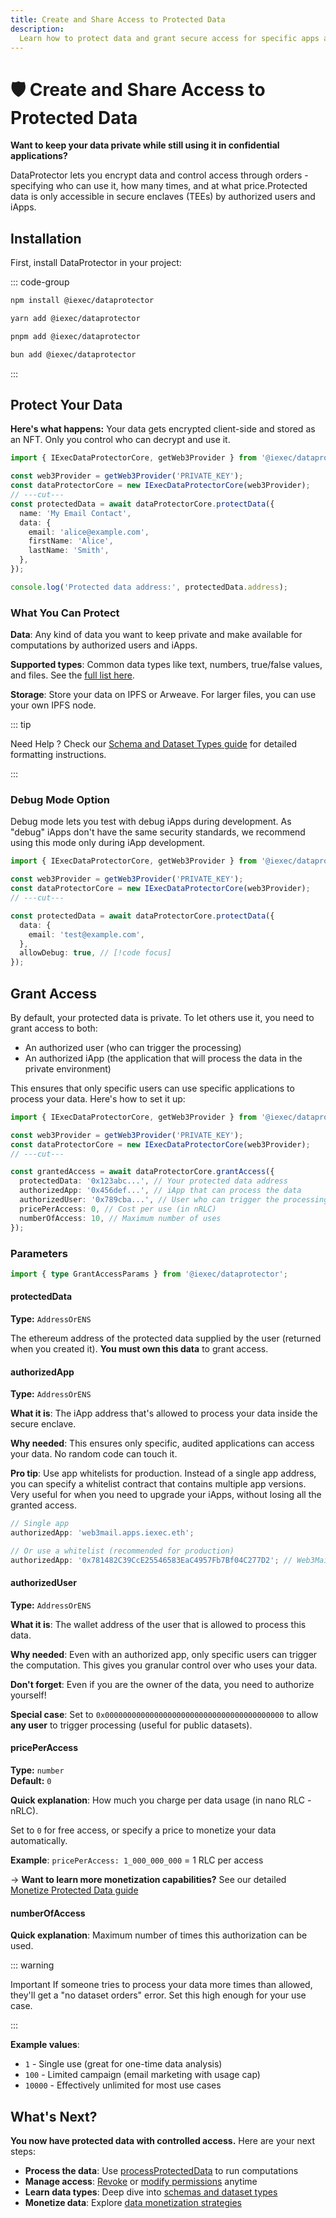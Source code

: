 ```yaml
---
title: Create and Share Access to Protected Data
description:
  Learn how to protect data and grant secure access for specific apps and users
---
```


# 🛡️ Create and Share Access to Protected Data

**Want to keep your data private while still using it in confidential
applications?**

DataProtector lets you encrypt data and control access through orders -
specifying who can use it, how many times, and at what price.Protected data is
only accessible in secure enclaves (TEEs) by authorized users and iApps.

## Installation

First, install DataProtector in your project:

::: code-group

```bash [npm]
npm install @iexec/dataprotector
```

```bash [yarn]
yarn add @iexec/dataprotector
```

```bash [pnpm]
pnpm add @iexec/dataprotector
```

```bash [bun]
bun add @iexec/dataprotector
```

:::

## Protect Your Data

**Here's what happens:** Your data gets encrypted client-side and stored as an
NFT. Only you control who can decrypt and use it.

```ts twoslash
import { IExecDataProtectorCore, getWeb3Provider } from '@iexec/dataprotector';

const web3Provider = getWeb3Provider('PRIVATE_KEY');
const dataProtectorCore = new IExecDataProtectorCore(web3Provider);
// ---cut---
const protectedData = await dataProtectorCore.protectData({
  name: 'My Email Contact',
  data: {
    email: 'alice@example.com',
    firstName: 'Alice',
    lastName: 'Smith',
  },
});

console.log('Protected data address:', protectedData.address);
```

### What You Can Protect

**Data**: Any kind of data you want to keep private and make available for
computations by authorized users and iApps.

**Supported types**: Common data types like text, numbers, true/false values,
and files. See the [full list here](/manage-data/dataProtector/types).

**Storage**: Store your data on IPFS or Arweave. For larger files, you can use
your own IPFS node.

::: tip

Need Help ? Check our
[Schema and Dataset Types guide](/manage-data/guides/handle-schemas-dataset-types)
for detailed formatting instructions.

:::

### Debug Mode Option

Debug mode lets you test with debug iApps during development. As "debug" iApps
don't have the same security standards, we recommend using this mode only during
iApp development.

```ts twoslash
import { IExecDataProtectorCore, getWeb3Provider } from '@iexec/dataprotector';

const web3Provider = getWeb3Provider('PRIVATE_KEY');
const dataProtectorCore = new IExecDataProtectorCore(web3Provider);
// ---cut---

const protectedData = await dataProtectorCore.protectData({
  data: {
    email: 'test@example.com',
  },
  allowDebug: true, // [!code focus]
});
```

## Grant Access

By default, your protected data is private. To let others use it, you need to
grant access to both:

- An authorized user (who can trigger the processing)
- An authorized iApp (the application that will process the data in the private
  environment)

This ensures that only specific users can use specific applications to process
your data. Here's how to set it up:

```ts twoslash
import { IExecDataProtectorCore, getWeb3Provider } from '@iexec/dataprotector';

const web3Provider = getWeb3Provider('PRIVATE_KEY');
const dataProtectorCore = new IExecDataProtectorCore(web3Provider);
// ---cut---

const grantedAccess = await dataProtectorCore.grantAccess({
  protectedData: '0x123abc...', // Your protected data address
  authorizedApp: '0x456def...', // iApp that can process the data
  authorizedUser: '0x789cba...', // User who can trigger the processing
  pricePerAccess: 0, // Cost per use (in nRLC)
  numberOfAccess: 10, // Maximum number of uses
});
```

### Parameters

```ts twoslash
import { type GrantAccessParams } from '@iexec/dataprotector';
```

#### protectedData <RequiredBadge />

**Type:** `AddressOrENS`

The ethereum address of the protected data supplied by the user (returned when
you created it). **You must own this data** to grant access.

#### authorizedApp <RequiredBadge />

**Type:** `AddressOrENS`

**What it is**: The iApp address that's allowed to process your data inside the
secure enclave.

**Why needed**: This ensures only specific, audited applications can access your
data. No random code can touch it.

**Pro tip**: Use app whitelists for production. Instead of a single app address,
you can specify a whitelist contract that contains multiple app versions. Very
useful for when you need to upgrade your iApps, without losing all the granted
access.

```ts
// Single app
authorizedApp: 'web3mail.apps.iexec.eth';

// Or use a whitelist (recommended for production)
authorizedApp: '0x781482C39CcE25546583EaC4957Fb7Bf04C277D2'; // Web3Mail whitelist
```

#### authorizedUser <RequiredBadge />

**Type:** `AddressOrENS`

**What it is**: The wallet address of the user that is allowed to process this
data.

**Why needed**: Even with an authorized app, only specific users can trigger the
computation. This gives you granular control over who uses your data.

**Don't forget**: Even if you are the owner of the data, you need to authorize
yourself!

**Special case**: Set to `0x0000000000000000000000000000000000000000` to allow
**any user** to trigger processing (useful for public datasets).

#### pricePerAccess <OptionalBadge />

**Type:** `number`  
**Default:** `0`

**Quick explanation**: How much you charge per data usage (in nano RLC - nRLC).

Set to `0` for free access, or specify a price to monetize your data
automatically.

**Example**: `pricePerAccess: 1_000_000_000` = 1 RLC per access

→ **Want to learn more monetization capabilities?** See our detailed
[Monetize Protected Data guide](/manage-data/guides/monetize-protected-data)

#### numberOfAccess <OptionalBadge />

**Quick explanation**: Maximum number of times this authorization can be used.

::: warning

Important If someone tries to process your data more times than allowed, they'll
get a "no dataset orders" error. Set this high enough for your use case.

:::

**Example values**:

- `1` - Single use (great for one-time data analysis)
- `100` - Limited campaign (email marketing with usage cap)
- `10000` - Effectively unlimited for most use cases

## What's Next?

**You now have protected data with controlled access.** Here are your next
steps:

- **Process the data**: Use
  [processProtectedData](/manage-data/dataProtector/dataProtectorCore/processProtectedData)
  to run computations
- **Manage access**:
  [Revoke](/manage-data/dataProtector/dataProtectorCore/revokeOneAccess) or
  [modify permissions](/manage-data/dataProtector/dataProtectorCore/grantAccess)
  anytime
- **Learn data types**: Deep dive into
  [schemas and dataset types](/manage-data/guides/handle-schemas-dataset-types)
- **Monetize data**: Explore
  [data monetization strategies](/manage-data/guides/monetize-protected-data)
